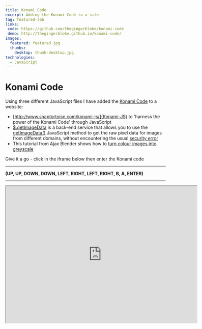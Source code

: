 ```yaml
---
title: Konami Code
excerpt: Adding the Konami Code to a site
tag: featured-lab
links:
 code: https://github.com/thegingerbloke/konami-code
 demo: http://thegingerbloke.github.io/konami-code/
images:
  featured: featured.jpg
  thumbs:
    desktop: thumb-desktop.jpg
technologies:
  - JavaScript
---
```


# Konami Code

Using three different JavaScript files I have added the [Konami Code](http://en.wikipedia.org/wiki/Konami_Code) to a website:

 - [http://www.snaptortoise.com/konami-js/](Konami-JS) to 'harness the power of the Konami Code' through JavaScript
 - [$.getImageData](http://www.maxnov.com/getimagedata/) is a back-end service that allows you to use the [getImageData()](https://developer.mozilla.org/en/HTML/Canvas/Pixel_manipulation_with_canvas) JavaScript method to get the raw pixel data for images from different domains, without encountering the usual [security error](http://aaronmt.com/?p=673)
 - This tutorial from Ajax Blender shows how to [turn colour images into greyscale](http://www.ajaxblender.com/howto-convert-image-to-grayscale-using-javascript.html)

Give it a go - click in the iframe below then enter the Konami code

***

**(UP, UP, DOWN, DOWN, LEFT, RIGHT, LEFT, RIGHT, B, A, ENTER)**

***

<iframe class="ArticleIframe" src="http://thegingerbloke.github.io/konami-code/" width="600" height="430"></iframe>
